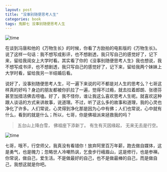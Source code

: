 ```yaml
---
layout: post
title: "没事别随便思考人生"
categories: book
tags: 鬼脚七 没事别随便思考人生
---
```


![time](http://ww3.sinaimg.cn/large/9e68a475gw1f1ipw277rkj20zk0k0abg.jpg)

在谈到冯唐和他的《万物生长》的时候，你看了方励拍的电影版的《万物生长》。说了这样一句话：我不想写成影评，也不想剧透，我只写自己的感觉好了，记下来，留给我闺女上大学时看。其实看了你的《没事别随便思考人生》我也想说，我不想写成书评，也不想剧透，我只写自己的感觉好了，记下来，留给我两个妹妹上大学时看，留给我另一半结婚后看。

说好了，没事别随便思考人生，可一遍下来说的可不都是对人生的思考么？七哥这样真的好吗？身边的朋友都被你扒拉了一遍，觉得不过瘾，就去拉着郎朗、张德芬甚至加措活佛去唠嗑。好了，我不怪你，谁让我这么喜欢思考人生呢。就喜欢这种跟人谈话的方式来讲故事，说道理。不过，听了这么多的故事和道理，我的心灵也净化了许多。人们常说，心灵得到净化那是因为心中有佛；人们也常说，心中就有什么，看到的就是什么；所以，七哥，你是佛祖派来拯救我的吗？

> 五台山上降白雪，
> 佛祖座下添新丁。
> 有生有灭因缘起，
> 无来无去是行空。

![time](http://ww1.sinaimg.cn/bmiddle/3d5b0116jw1ezhmo6y0u8j21w02ioqv5.jpg)


七哥，哦不，行空师父，我真没有看错你！放弃阿里百万年薪，跑去做自媒体，这是勇气，也是魄力；忽略世人冷嘲热讽，乞食步行峨眉山，这是修行，也是参禅。你常说，做自己，爱生活。不是做最好的自己，也不是做最棒的自己，而是做自己，我想这就是你吧。